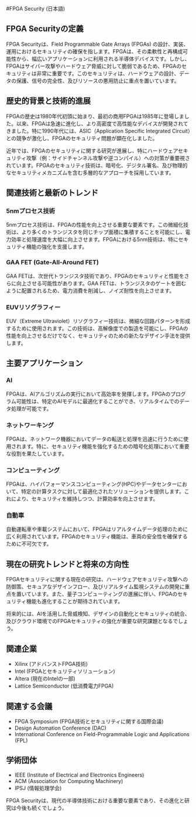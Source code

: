 #FPGA Security (日本語)

## FPGA Securityの定義

FPGA Securityは、Field Programmable Gate Arrays (FPGAs) の設計、実装、運用におけるセキュリティの確保を指します。FPGAは、その柔軟性と再構成可能性から、幅広いアプリケーションに利用される半導体デバイスです。しかし、FPGAはサイバー攻撃やハードウェア脅威に対して脆弱であるため、FPGAのセキュリティは非常に重要です。このセキュリティは、ハードウェアの設計、データの保護、信号の完全性、及びリソースの悪用防止に重点を置いています。

## 歴史的背景と技術的進展

FPGAの歴史は1980年代初頭に始まり、最初の商用FPGAは1985年に登場しました。以来、FPGAは急速に進化し、より高密度で高性能なデバイスが開発されてきました。特に1990年代には、ASIC（Application Specific Integrated Circuit）との競争が激化し、FPGAのセキュリティ問題が顕在化しました。

近年では、FPGAのセキュリティに関する研究が進展し、特にハードウェアセキュリティ攻撃（例：サイドチャンネル攻撃や逆コンパイル）への対策が重要視されています。FPGAのセキュリティ技術は、暗号化、デジタル署名、及び物理的なセキュリティメカニズムを含む多層的なアプローチを採用しています。

## 関連技術と最新のトレンド

### 5nmプロセス技術

5nmプロセス技術は、FPGAの性能を向上させる重要な要素です。この微細化技術は、より多くのトランジスタを同じチップ面積に集積することを可能にし、電力効率と処理速度を大幅に向上させます。FPGAにおける5nm技術は、特にセキュリティ機能の強化を支援します。

### GAA FET (Gate-All-Around FET)

GAA FETは、次世代トランジスタ技術であり、FPGAのセキュリティと性能をさらに向上させる可能性があります。GAA FETは、トランジスタのゲートを囲むように配置されるため、電力消費を削減し、ノイズ耐性を向上させます。

### EUVリソグラフィー

EUV（Extreme Ultraviolet）リソグラフィー技術は、微細な回路パターンを形成するために使用されます。この技術は、高解像度での製造を可能にし、FPGAの性能を向上させるだけでなく、セキュリティのための新たなデザイン手法を提供します。

## 主要アプリケーション

### AI

FPGAは、AIアルゴリズムの実行において高効率を発揮します。FPGAのプログラム可能性は、特定のAIモデルに最適化することができ、リアルタイムでのデータ処理が可能です。

### ネットワーキング

FPGAは、ネットワーク機器においてデータの転送と処理を迅速に行うために使用されます。特に、セキュリティ機能を強化するための暗号化処理において重要な役割を果たしています。

### コンピューティング

FPGAは、ハイパフォーマンスコンピューティング(HPC)やデータセンターにおいて、特定の計算タスクに対して最適化されたソリューションを提供します。これにより、セキュリティを維持しつつ、計算効率を向上させます。

### 自動車

自動運転車や車載システムにおいて、FPGAはリアルタイムデータ処理のために広く利用されています。FPGAのセキュリティ機能は、車両の安全性を確保するために不可欠です。

## 現在の研究トレンドと将来の方向性

FPGAセキュリティに関する現在の研究は、ハードウェアセキュリティ攻撃への防御策、セキュアなデザインフロー、及びリアルタイム監視システムの開発に重点を置いています。また、量子コンピューティングの進展に伴い、FPGAのセキュリティ機能も進化することが期待されています。

将来的には、AIを活用した脅威検知、デザインの自動化とセキュリティの統合、及びクラウド環境でのFPGAセキュリティの強化が重要な研究課題となるでしょう。

## 関連企業

- Xilinx (アドバンストFPGA技術)
- Intel (FPGAとセキュリティソリューション)
- Altera (現在のIntelの一部)
- Lattice Semiconductor (低消費電力FPGA)

## 関連する会議

- FPGA Symposium (FPGA技術とセキュリティに関する国際会議)
- Design Automation Conference (DAC)
- International Conference on Field-Programmable Logic and Applications (FPL)

## 学術団体

- IEEE (Institute of Electrical and Electronics Engineers)
- ACM (Association for Computing Machinery)
- IPSJ (情報処理学会) 

FPGA Securityは、現代の半導体技術における重要な要素であり、その進化と研究は今後も続くでしょう。